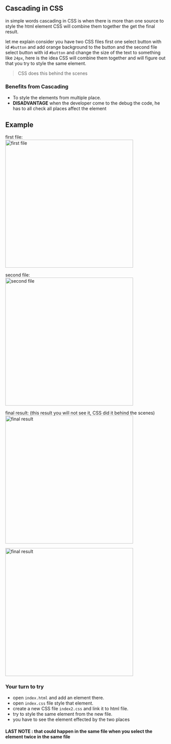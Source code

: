 

## Cascading in CSS

in simple words cascading in CSS is when there is more than one source to style the html element CSS will combine them together the get the final result.

let me explain consider you have two CSS files first one select button with id `#button` and add orange background to the button and the second file select button with id `#button` and change the size of the text to something like `24px`, here is the idea CSS will combine them together and will figure out that you try to style the same element.

> CSS does this behind the scenes

### Benefits from Cascading

- To style the elements from multiple place.
- **DISADVANTAGE** when the developer come to the debug the code, he has to all check all places affect the element

## Example

first file:  
<img src="https://i.imgur.com/ETjTRee.png" alt="first file" width="400" />

second file:  
<img src="https://i.imgur.com/XmizeeZ.png" alt="second file" width="400" />

final result: (this result you will not see it, CSS did it behind the scenes)  
<img src="https://i.imgur.com/FZZXxdK.png" alt="final result" width="400" />

<img src="https://i.imgur.com/4yDmZsA.png" alt="final result" width="400" />

### Your turn to try

- open `index.html` and add an element there.
- open `index.css` file style that element.
- create a new CSS file `index2.css` and link it to html file.
- try to style the same element from the new file.
- you have to see the element effected by the two places

#### LAST NOTE : that could happen in the same file when you select the element twice in the same file